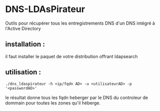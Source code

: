 # DNS-LDAsPirateur
Outils pour récupérer tous les entregistrements DNS d'un DNS intégré à l'Active Directory
## installation :
il faut installer le paquet de votre distribution offrant ldapsearch
## utilisation :
```
./dns_ldaspirateur -h <ip/fqdn AD> -u <utilisateurAD> -p '<passwordAD>'
```
le résultat donne tous les fqdn heberger par le DNS du controleur de dommain pour toutes les zones qu'il héberge.
